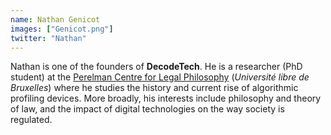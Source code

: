 ```yaml
---
name: Nathan Genicot
images: ["Genicot.png"]
twitter: "Nathan"
---
```


Nathan is one of the founders of **DecodeTech**. He is a researcher (PhD student) at the [Perelman Centre for Legal Philosophy](https://www.philodroit.be/_Nathan-Genicot_?lang=fr) (*Université libre de Bruxelles*) where he studies the history and current rise of algorithmic profiling devices. More broadly, his interests include philosophy and theory of law, and the impact of digital technologies on the way society is regulated.
